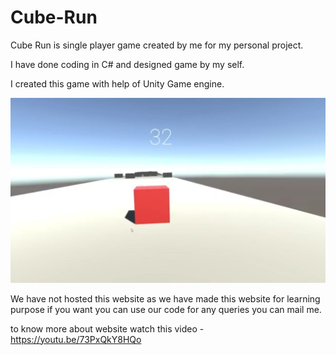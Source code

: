 # Cube-Run

Cube Run is single player game created by me for my personal project.

I have done coding in C# and designed game by my self.

I created this game with help of Unity Game engine.

![alt text](https://github.com/ranjitodedra/Test_Repo/blob/19372e6202b05152df0ddc9df5936973818d953d/WhatsApp%20Image%202022-03-15%20at%201.49.44%20PM.jpeg)

We have not hosted this website as we have made this website for learning purpose if you want you can use our code for any queries you can mail me.

to know more about website watch this video - https://youtu.be/73PxQkY8HQo
